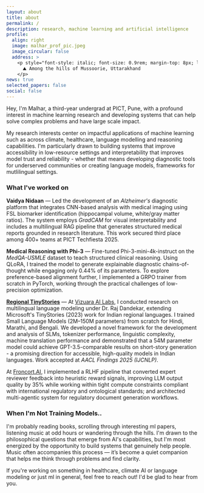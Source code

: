 ```yaml
---
layout: about
title: about
permalink: /
description: research, machine learning and artificial intelligence
profile:
  align: right
  image: malhar_prof_pic.jpeg
  image_circular: false
  address: >
    <p style="font-style: italic; font-size: 0.9rem; margin-top: 8px; line-height: 1.4; color: #6c757d !important;" class="dark:text-gray-400">
      ⛰️ Among the hills of Mussoorie, Uttarakhand
    </p>
news: true
selected_papers: false 
social: false 
---
```


Hey, I'm Malhar, a third-year undergrad at PICT, Pune, with a profound interest in machine learning research and developing systems that can help solve complex problems and have large scale impact.

My research interests center on impactful applications of machine learning such as across climate, healthcare, language modelling and reasoning capabilities. I'm particularly drawn to building systems that improve accessibility in low-resource settings and interpretability that improves model trust and reliability - whether that means developing diagnostic tools for underserved communities or creating language models, frameworks for mutlilingual settings.

### What I've worked on


**Vaidya Nidaan** — Led the development of an *Alzheimer's* diagnostic platform that integrates CNN-based analysis with medical imaging using FSL biomarker identification (hippocampal volume, white/gray matter ratios). The system employs *GradCAM* for visual interpretability and includes a multilingual RAG pipeline that generates structured medical reports grounded in research literature. This work secured third place among 400+ teams at PICT Techfiesta 2025.

**Medical Reasoning with Phi-3** — Fine-tuned Phi-3-mini-4k-instruct on the *MedQA-USMLE* dataset to teach structured clinical reasoning. Using QLoRA, I trained the model to generate explainable diagnostic chains-of-thought while engaging only 0.44% of its parameters. To explore preference-based alignment further, I implemented a GRPO trainer from scratch in PyTorch, working through the practical challenges of low-precision optimization.

[**Regional TinyStories**](https://arxiv.org/abs/2504.07989) — At [Vizuara AI Labs](https://vizuara.ai), I conducted research on multilingual language modeling under Dr. Raj Dandekar, extending Microsoft's TinyStories (2023) work for Indian regional languages. I trained Small Language Models (2M–150M parameters) from scratch for Hindi, Marathi, and Bengali. We developed a novel framework for the development and analysis of SLMs, tokenizer performance, linguistic complexity, machine translation performance and demonstrated that a 54M parameter model could achieve GPT-3.5-comparable results on short-story generation - a promising direction for accessible, high-quality models in Indian languages. Work accepted at *AACL Findings 2025 (IJCNLP)*.

At [Froncort.AI](https://froncort.ai), I implemented a RLHF pipeline that converted expert reviewer feedback into heuristic reward signals, improving LLM output quality by 35% while working within tight compute constraints compliant with international regulatory and ontological standards; and architected multi-agentic system for regulatory document generation workflows.  

### When I'm Not Training Models..

I'm probably reading books, scrolling through interesting ml papers, listening music at odd hours or wandering through the hills. I'm drawn to the philosophical questions that emerge from AI's capabilities, but I'm most energized by the opportunity to build systems that genuinely help people. Music often accompanies this process — it’s become a quiet companion that helps me think through problems and find clarity.

If you're working on something in healthcare, climate AI or language modeling or just ml in general, feel free to reach out! I'd be glad to hear from you.
